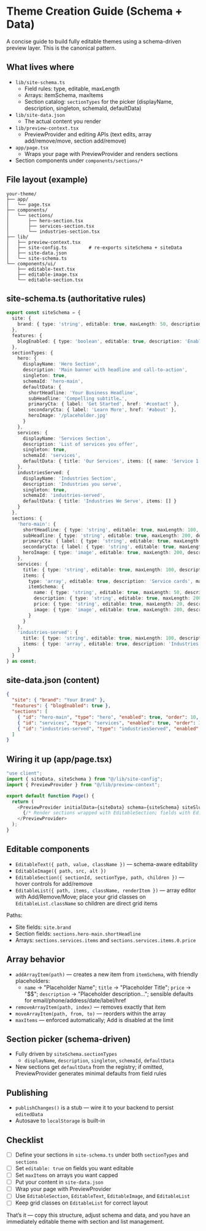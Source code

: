 # Theme Creation Guide (Schema + Data)

A concise guide to build fully editable themes using a schema-driven preview layer. This is the canonical pattern.

## What lives where

- `lib/site-schema.ts`
  - Field rules: type, editable, maxLength
  - Arrays: itemSchema, maxItems
  - Section catalog: `sectionTypes` for the picker (displayName, description, singleton, schemaId, defaultData)
- `lib/site-data.json`
  - The actual content you render
- `lib/preview-context.tsx`
  - PreviewProvider and editing APIs (text edits, array add/remove/move, section add/remove)
- `app/page.tsx`
  - Wraps your page with PreviewProvider and renders sections
- Section components under `components/sections/*`

## File layout (example)

```
your-theme/
├── app/
│   └── page.tsx
├── components/
│   └── sections/
│       ├── hero-section.tsx
│       ├── services-section.tsx
│       └── industries-section.tsx
├── lib/
│   ├── preview-context.tsx
│   ├── site-config.ts        # re-exports siteSchema + siteData
│   ├── site-data.json
│   └── site-schema.ts
└── components/ui/
    ├── editable-text.tsx
    ├── editable-image.tsx
    └── editable-section.tsx
```

## site-schema.ts (authoritative rules)

```ts
export const siteSchema = {
  site: {
    brand: { type: 'string', editable: true, maxLength: 50, description: 'Business name' },
  },
  features: {
    blogEnabled: { type: 'boolean', editable: true, description: 'Enable blog pages' }
  },
  sectionTypes: {
    hero: {
      displayName: 'Hero Section',
      description: 'Main banner with headline and call-to-action',
      singleton: true,
      schemaId: 'hero-main',
      defaultData: {
        shortHeadline: 'Your Business Headline',
        subHeadline: 'Compelling subtitle…',
        primaryCta: { label: 'Get Started', href: '#contact' },
        secondaryCta: { label: 'Learn More', href: '#about' },
        heroImage: '/placeholder.jpg'
      }
    },
    services: {
      displayName: 'Services Section',
      description: 'List of services you offer',
      singleton: true,
      schemaId: 'services',
      defaultData: { title: 'Our Services', items: [{ name: 'Service 1', description: 'Description…', price: '$$', image: '' }] }
    },
    industriesServed: {
      displayName: 'Industries Section',
      description: 'Industries you serve',
      singleton: true,
      schemaId: 'industries-served',
      defaultData: { title: 'Industries We Serve', items: [] }
    }
  },
  sections: {
    'hero-main': {
      shortHeadline: { type: 'string', editable: true, maxLength: 100, description: 'Main headline' },
      subHeadline: { type: 'string', editable: true, maxLength: 200, description: 'Sub headline' },
      primaryCta: { label: { type: 'string', editable: true, maxLength: 30, description: 'CTA text' }, href: { type: 'string', editable: false, maxLength: 100, description: 'CTA href' } },
      secondaryCta: { label: { type: 'string', editable: true, maxLength: 25, description: 'CTA text' }, href: { type: 'string', editable: false, maxLength: 100, description: 'CTA href' } },
      heroImage: { type: 'image', editable: true, maxLength: 200, description: 'Hero image' }
    },
    services: {
      title: { type: 'string', editable: true, maxLength: 100, description: 'Services title' },
      items: {
        type: 'array', editable: true, description: 'Service cards', maxItems: 4,
        itemSchema: {
          name: { type: 'string', editable: true, maxLength: 50, description: 'Service name' },
          description: { type: 'string', editable: true, maxLength: 200, description: 'Service description' },
          price: { type: 'string', editable: true, maxLength: 20, description: 'Service price' },
          image: { type: 'image', editable: true, maxLength: 200, description: 'Service image' }
        }
      }
    },
    'industries-served': {
      title: { type: 'string', editable: true, maxLength: 100, description: 'Industries title' },
      items: { type: 'array', editable: true, description: 'Industries', maxItems: 6, itemSchema: { type: 'string', editable: true, maxLength: 50, description: 'Industry name' } }
    }
  }
} as const;
```

## site-data.json (content)

```json
{
  "site": { "brand": "Your Brand" },
  "features": { "blogEnabled": true },
  "sections": [
    { "id": "hero-main", "type": "hero", "enabled": true, "order": 10, "data": { "shortHeadline": "…", "subHeadline": "…", "primaryCta": { "label": "Get Started", "href": "#contact" }, "secondaryCta": { "label": "Learn More", "href": "#about" }, "heroImage": "/placeholder.jpg" } },
    { "id": "services", "type": "services", "enabled": true, "order": 30, "data": { "title": "Our Services", "items": [ { "name": "Monthly Bookkeeping", "description": "…", "price": "$$", "image": "" } ] } },
    { "id": "industries-served", "type": "industriesServed", "enabled": true, "order": 40, "data": { "title": "Industries We Serve", "items": [ "Retail & E‑commerce" ] } }
  ]
}
```

## Wiring it up (app/page.tsx)

```ts
"use client";
import { siteData, siteSchema } from "@/lib/site-config";
import { PreviewProvider } from "@/lib/preview-context";

export default function Page() {
  return (
    <PreviewProvider initialData={siteData} schema={siteSchema} siteSlug="your-theme">
      {/* Render sections wrapped with EditableSection; fields with EditableText/EditableImage */}
    </PreviewProvider>
  );
}
```

## Editable components

- `EditableText({ path, value, className })` — schema-aware editability
- `EditableImage({ path, src, alt })`
- `EditableSection({ sectionId, sectionType, path, children })` — hover controls for add/remove
- `EditableList({ path, items, className, renderItem })` — array editor with Add/Remove/Move; place your grid classes on `EditableList.className` so children are direct grid items

Paths:
- Site fields: `site.brand`
- Section fields: `sections.hero-main.shortHeadline`
- Arrays: `sections.services.items` and `sections.services.items.0.price`

## Array behavior

- `addArrayItem(path)` — creates a new item from `itemSchema`, with friendly placeholders:
  - `name` → "Placeholder Name"; `title` → "Placeholder Title"; `price` → "$$"; `description` → "Placeholder description…"; sensible defaults for email/phone/address/date/label/href
- `removeArrayItem(path, index)` — removes exactly that item
- `moveArrayItem(path, from, to)` — reorders within the array
- `maxItems` — enforced automatically; Add is disabled at the limit

## Section picker (schema-driven)

- Fully driven by `siteSchema.sectionTypes`
  - `displayName`, `description`, `singleton`, `schemaId`, `defaultData`
- New sections get `defaultData` from the registry; if omitted, PreviewProvider generates minimal defaults from field rules

## Publishing

- `publishChanges()` is a stub — wire it to your backend to persist `editedData`
- Autosave to `localStorage` is built-in

## Checklist

- [ ] Define your sections in `site-schema.ts` under both `sectionTypes` and `sections`
- [ ] Set `editable: true` on fields you want editable
- [ ] Set `maxItems` on arrays you want capped
- [ ] Put your content in `site-data.json`
- [ ] Wrap your page with PreviewProvider
- [ ] Use `EditableSection`, `EditableText`, `EditableImage`, and `EditableList`
- [ ] Keep grid classes on `EditableList` for correct layout

That’s it — copy this structure, adjust schema and data, and you have an immediately editable theme with section and list management.

